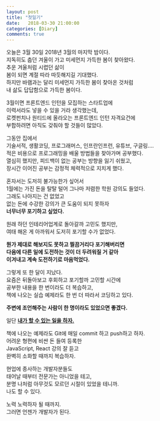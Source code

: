 ```yaml
---
layout: post
title: "첫일기"
date:   2018-03-30 21:00:00
categories: [Diary]
comments: true
---
```

오늘은 3월 30일 2018년 3월의 마지막 밤이다.  
지독히도 춥던 겨울이 가고 미세먼지 가득한 봄이 찾아왔다.  
추운 겨울처럼 시렵던 삶이  
봄이 되면 계절 따라 따듯해지길 기대했다.  
하지만 바램과는 달리 미세먼지 가득한 봄이 찾아온 것처럼  
내 삶도 답답함으로 가득한 봄이다.  
<!--more-->
3월이면 프론트엔드 인턴을 모집하는 스타트업에  
이력서라도 넣을 수 있을 거라 생각했는데,  
로켓펀치나 원티드에 올라오는 프론트엔드 인턴 자격요건에  
부합하려면 아직도 갖춰야 할 것들이 많았다.  

그동안 집에서  
기술서적, 생활코딩, 프로그래머스, 인프란인프런, 유튜브, 구글링….  
적은 비용으로 프로그래밍을 배울 방법들을 찾아가며 공부했다.  
열심히 했지만, 피드백이 없는 공부는 방향을 잃기 쉬웠고,  
장시간 이어진 공부는 감정적 체력적으로 지치게 했다.  

혼자서는 도저히 불가능한가 싶어서  
1월에는 가진 돈을 탈탈 털어 그나마 저렴한 학원 강의도 들었다.  
그래도 나아지는 건 없었고  
없는 돈에 수강한 강의가 큰 도움이 되지 못하자  
**너무너무 포기하고 싶었다.**  

원래 하던 인테리어업계로 돌아갈까 고민도 했지만,  
여태 해온 게 아까워서 도저히 포기할 수가 없었다.  

**뭔가 제대로 해보지도 못하고 찔끔거리다 포기해버리면  
다음에 다른 일에 도전하는 것이 더 두려워질 거 같아  
이겨내고 계속 도전하기로 마음먹었다.**  

그렇게 또 한 달이 지났다.  
요즘은 뒤돌아보고 후회하고 포기할까 고민할 시간에  
공부한 내용을 한 번이라도 더 복습하고,  
책에 나오는 실습 예제라도 한 번 더 따라서 코딩하고 있다.  

**주변에 조언해주는 사람이 한 명이라도 있었으면 좋겠다.**  

일단 **<u>내가 할 수 있는 일을 하자.</u>**

책에 나오는 예제라도 Git에 매일 commit 하고 push하고 하자.  
어려운 형편에 비싼 돈 들여 등록한  
JavaScript, React 강의 잘 듣고  
완벽히 소화할 때까지 복습하자.  

현업에 종사하는 개발자분들도  
태어날 때부터 전문가는 아니었을 테고,  
분명 나처럼 아무것도 모르던 시절이 있었을 테니까.  
나도 할 수 있다.  

노력 노력하자 될 때까지.  
그러면 언젠가 개발자가 된다.  
